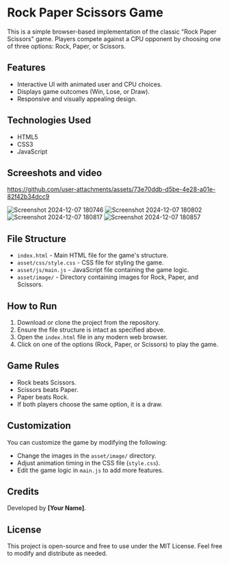 <h1>Rock Paper Scissors Game</h1>
    <p>This is a simple browser-based implementation of the classic "Rock Paper Scissors" game. Players compete against a CPU opponent by choosing one of three options: Rock, Paper, or Scissors.</p>

   <h2>Features</h2>
    <ul>
        <li>Interactive UI with animated user and CPU choices.</li>
        <li>Displays game outcomes (Win, Lose, or Draw).</li>
        <li>Responsive and visually appealing design.</li>
    </ul>

  <h2>Technologies Used</h2>
    <ul>
        <li>HTML5</li>
        <li>CSS3</li>
        <li>JavaScript</li>
    </ul>

<h2> Screeshots and video </h2>




https://github.com/user-attachments/assets/73e70ddb-d5be-4e28-a01e-82f42b34dcc9


![Screenshot 2024-12-07 180746](https://github.com/user-attachments/assets/c7390f6e-4641-4207-a120-8232e3afc7ff)
![Screenshot 2024-12-07 180802](https://github.com/user-attachments/assets/847281b8-0f47-4c66-9b3c-28d21e9eb34d)
![Screenshot 2024-12-07 180817](https://github.com/user-attachments/assets/1eec8130-8167-4f91-85a4-3fa6891abe7d)
![Screenshot 2024-12-07 180857](https://github.com/user-attachments/assets/17650758-6349-4768-82d8-1bb7f80753e1)













  <h2>File Structure</h2>
    <ul>
        <li><code>index.html</code> - Main HTML file for the game's structure.</li>
        <li><code>asset/css/style.css</code> - CSS file for styling the game.</li>
        <li><code>asset/js/main.js</code> - JavaScript file containing the game logic.</li>
        <li><code>asset/image/</code> - Directory containing images for Rock, Paper, and Scissors.</li>
    </ul>
    <h2>How to Run</h2>
    <ol>
        <li>Download or clone the project from the repository.</li>
        <li>Ensure the file structure is intact as specified above.</li>
        <li>Open the <code>index.html</code> file in any modern web browser.</li>
        <li>Click on one of the options (Rock, Paper, or Scissors) to play the game.</li>
    </ol>

   <h2>Game Rules</h2>
    <ul>
        <li>Rock beats Scissors.</li>
        <li>Scissors beats Paper.</li>
        <li>Paper beats Rock.</li>
        <li>If both players choose the same option, it is a draw.</li>
    </ul>

  <h2>Customization</h2>
    <p>You can customize the game by modifying the following:</p>
    <ul>
        <li>Change the images in the <code>asset/image/</code> directory.</li>
        <li>Adjust animation timing in the CSS file (<code>style.css</code>).</li>
        <li>Edit the game logic in <code>main.js</code> to add more features.</li>
    </ul>

  <h2>Credits</h2>
    <p>Developed by <strong>[Your Name]</strong>.</p>

  <h2>License</h2>
    <p>This project is open-source and free to use under the MIT License. Feel free to modify and distribute as needed.</p>
